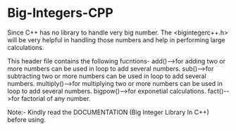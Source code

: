 # Big-Integers-CPP
Since C++ has no library to handle very big number. The &lt;bigintegerc++.h> will be very helpful in handling those numbers and help in performing large calculations.

This header file contains the following fucntions-
add()-->for adding two or more numbers can be used in loop to add several numbers.
sub()-->for subtracting two or more numbers can be used in loop to add several numbers.
multiply()-->for multiplying two or more numbers can be used in loop to add several numbers.
bigpow()-->for exponetial calculations.
fact()-->for factorial of any number.

Note:- Kindly read the DOCUMENTATION (Big Integer Library In C++) before using.
